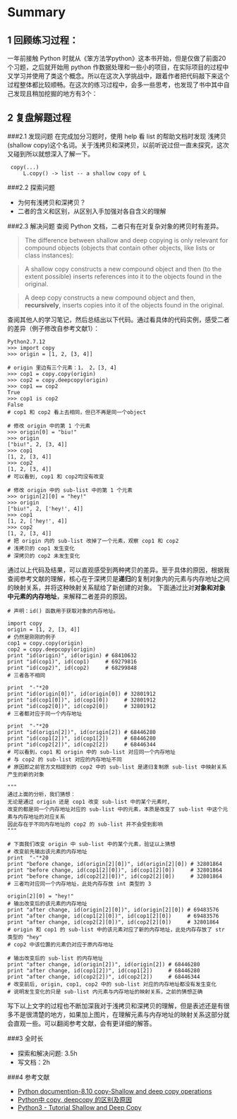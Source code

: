 # Summary
## 1 回顾练习过程：

一年前接触 Python 时就从《笨方法学python》这本书开始，但是仅做了前面20个习题，之后就开始用 python 作数据处理和一些小的项目，在实际项目的过程中又学习并使用了类这个概念。所以在这次入学挑战中，跟着作者把代码敲下来这个过程整体都比较顺畅。在这次的练习过程中，会多一些思考，也发现了书中其中自己发现且稍加挖掘的地方有3个：


## 2 复盘解题过程

###2.1 发现问题
在完成加分习题时，使用 help 看 list 的帮助文档时发现
浅拷贝(shallow copy)这个名词。关于浅拷贝和深拷贝，以前听说过但一直未探究，这次又碰到所以就想深入了解一下。
```
 copy(...)
     L.copy() -> list -- a shallow copy of L
```

###2.2 探索问题
- 为何有浅拷贝和深拷贝？
- 二者的含义和区别，从区别入手加强对各自含义的理解

###2.3 解决问题
查阅 Python 文档，二者只有在对复杂对象的拷贝时有差异。
> The difference between shallow and deep copying is only relevant for compound objects (objects that contain other objects, like lists or class instances):

> A shallow copy constructs a new compound object and then (to the extent possible) inserts references into it to the objects found in the original.

> A deep copy constructs a new compound object and then, **recursively**, inserts copies into it of the objects found in the original.

查阅其他人的学习笔记，然后总结出以下代码。通过看具体的代码实例，感受二者的差异（例子修改自参考文献1）：
```
Python2.7.12
>>> import copy
>>> origin = [1, 2, [3, 4]]

# origin 里边有三个元素：1， 2，[3, 4]
>>> cop1 = copy.copy(origin)
>>> cop2 = copy.deepcopy(origin)
>>> cop1 == cop2
True
>>> cop1 is cop2
False
# cop1 和 cop2 看上去相同，但已不再是同一个object

# 修改 origin 中的第 1 个元素
>>> origin[0] = "biu!"
>>> origin
["biu!", 2, [3, 4]]
>>> cop1
[1, 2, [3, 4]]
>>> cop2
[1, 2, [3, 4]]
# 可以看到, cop1 和 cop2均没有改变

# 修改 origin 中的 sub-list 中的第 1 个元素
>>> origin[2][0] = "hey!"
>>> origin
["biu!", 2, ['hey!', 4]]
>>> cop1
[1, 2, ['hey!', 4]]
>>> cop2
[1, 2, [3, 4]]
# 把 origin 内的 sub-list 改掉了一个元素，观察 cop1 和 cop2
# 浅拷贝的 cop1 发生变化
# 深拷贝的 cop2 未发生变化
```
通过以上代码及结果，可以直观感受到两种拷贝的差异。至于具体的原因，根据我查阅参考文献的理解，核心在于深拷贝是**递归**的复制对象内的元素与内存地址之间的映射关系，并将这种映射关系赋给了新创建的对象。
下面通过比对**对象和对象中元素的内存地址**，来解释二者差异的原因。
```
# 声明：id() 函数用于获取对象的内存地址。

import copy
origin = [1, 2, [3, 4]]
# 仍然是刚刚的例子
cop1 = copy.copy(origin)
cop2 = copy.deepcopy(origin)
print "id(origin)", id(origin) # 68410632
print "id(cop1)", id(cop1)     # 69279816
print "id(cop2)", id(cop2)     # 68299848
# 三者各不相同

print  "-"*20
print "id(origin[0])", id(origin[0]) # 32801912
print "id(cop1[0])", id(cop1[0])     # 32801912
print "id(cop2[0])", id(cop2[0])     # 32801912
# 三者都对应于同一个内存地址

print  "-"*20
print "id(origin[2])", id(origin[2]) # 68446280
print "id(cop1[2])", id(cop1[2])     # 68446280
print "id(cop2[2])", id(cop2[2])     # 68446344
# 可以看到，cop1 和 origin 中的 sub-list 对应同一个内存地址
# 与 cop2 的 sub-list 对应的内存地址不同
# 原因即之前官方文档提到的 cop2 中的 sub-list 是递归复制原 sub-list 中映射关系产生的新的对象

"""
通过上面的分析，我们猜想：
无论是通过 origin 还是 cop1 改变 sub-list 中的某个元素时,
改变的都是同一个内存地址对应的 sub-list 中的元素，本质是改变了 sub-list 中这个元素与内存地址的对应关系
因此存在于不同内存地址的 cop2 的 sub-list 并不会受到影响
"""

# 下面我们改变 origin 中 sub-list 中的某个元素，验证以上猜想
# 改变前先输出该元素的内存地址
print  "-"*20
print "before change, id(origin[2][0])", id(origin[2][0]) # 32801864
print "before change, id(cop1[2][0])", id(cop1[2][0])     # 32801864
print "before change, id(cop2[2][0])", id(cop2[2][0])     # 32801864
# 三者均对应同一个内存地址，此处内存存放 int 类型的 3

origin[2][0] = "hey!"
# 输出改变后的该元素的内存地址
print "after change, id(origin[2][0])", id(origin[2][0]) # 69483576
print "after change, id(cop1[2][0])", id(cop1[2][0])     # 69483576
print "after change, id(cop2[2][0])", id(cop2[2][0])     # 32801864
# origin 和 cop1 的 sub-list 中的该元素对应了新的内存地址，此处内存存放了 str 类型的 "hey"
# cop2 中该位置的元素仍对应于原内存地址

# 输出改变后的 sub-list 的内存地址
print "after change, id(origin[2])", id(origin[2]) # 68446280
print "after change, id(cop1[2])", id(cop1[2])     # 68446280
print "after change, id(cop2[2])", id(cop2[2])     # 68446344
# 改变前后, origin, cop1, cop2 中的 sub-list 对应的内存地址都没有发生变化
# 说明发生变化的只是 sub-list 内元素与内存地址的映射关系，之前的猜想正确
```
写下以上文字的过程也不断加深我对于浅拷贝和深拷贝的理解，但是表述还是有很多不是很清楚的地方，如果加上图片，在理解元素与内存地址的映射关系这部分就会直观一些。可以翻阅参考文献，会有更详细的解答。

###3 全时长
- 探索和解决问题: 3.5h
- 写文档：2h

###4 参考文献
- [Python documention-8.10 copy-Shallow and deep copy operations](https://docs.python.org/3.4/library/copy.html#module-copy)
- [Python中 copy, deepcopy 的区别及原因](https://iaman.actor/blog/2016/04/17/copy-in-python)
- [Python3 - Tutorial Shallow and Deep Copy](http://www.python-course.eu/python3_deep_copy.php)